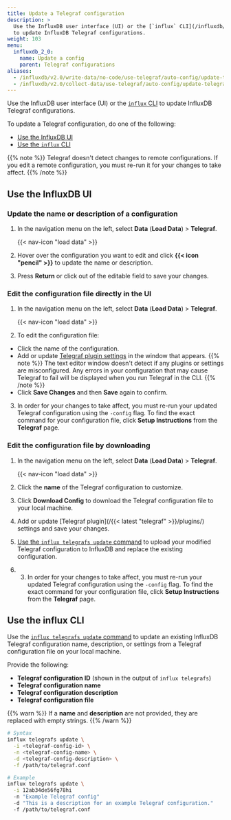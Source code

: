 ```yaml
---
title: Update a Telegraf configuration
description: >
  Use the InfluxDB user interface (UI) or the [`influx` CLI](/influxdb/v2.0/reference/cli/influx/)
  to update InfluxDB Telegraf configurations.
weight: 103
menu:
  influxdb_2_0:
    name: Update a config
    parent: Telegraf configurations
aliases:
  - /influxdb/v2.0/write-data/no-code/use-telegraf/auto-config/update-telegraf-config/
  - /influxdb/v2.0/collect-data/use-telegraf/auto-config/update-telegraf-config
---
```


Use the InfluxDB user interface (UI) or the [`influx` CLI](/influxdb/v2.0/reference/cli/influx/)
to update InfluxDB Telegraf configurations.

To update a Telegraf configuration, do one of the following:

- [Use the InfluxDB UI](#use-the-influxdb-ui)
- [Use the `influx` CLI](#use-the-influx-cli)

{{% note %}}
Telegraf doesn't detect changes to remote configurations. If you edit a remote configuration, you must re-run it for your changes to take affect.
{{% /note %}}

## Use the InfluxDB UI

### Update the name or description  of a configuration

1. In the navigation menu on the left, select **Data** (**Load Data**) > **Telegraf**.

    {{< nav-icon "load data" >}}

2. Hover over the configuration you want to edit and click **{{< icon "pencil" >}}**
   to update the name or description.
3. Press **Return** or click out of the editable field to save your changes.

### Edit the configuration file directly in the UI

1. In the navigation menu on the left, select **Data** (**Load Data**) > **Telegraf**.

    {{< nav-icon "load data" >}}

2. To edit the configuration file:
  - Click the name of the configuration.
  - Add or update [Telegraf plugin settings](/telegraf/latest/plugins/) in the window that appears.
  {{% note %}}
  The text editor window doesn't detect if any plugins or settings are misconfigured. Any errors in your configuration that may cause Telegraf to fail will be displayed when you run Telegraf in the CLI.
  {{% /note %}}
  - Click **Save Changes** and then **Save** again to confirm.
3. In order for your changes to take affect, you must re-run your updated Telegraf configuration using the `-config` flag. To find the exact command for your configuration file, click **Setup Instructions** from the **Telegraf** page.

### Edit the configuration file by downloading

1. In the navigation menu on the left, select **Data** (**Load Data**) > **Telegraf**.

    {{< nav-icon "load data" >}}

2. Click the **name** of the Telegraf configuration to customize.
3. Click **Download Config** to download the Telegraf configuration file to your
   local machine.
4. Add or update [Telegraf plugin](/{{< latest "telegraf" >}}/plugins/) settings and
   save your changes.
5. [Use the `influx telegrafs update` command](#use-the-influx-cli) to upload your
   modified Telegraf configuration to InfluxDB and replace the existing configuration.
6. 3. In order for your changes to take affect, you must re-run your updated Telegraf configuration using the `-config` flag. To find the exact command for your configuration file, click **Setup Instructions** from the **Telegraf** page.

## Use the influx CLI

Use the [`influx telegrafs update` command](/influxdb/v2.0/reference/cli/influx/telegrafs/update/)
to update an existing InfluxDB Telegraf configuration name, description, or settings
from a Telegraf configuration file on your local machine.

Provide the following:

- **Telegraf configuration ID** (shown in the output of `influx telegrafs`)
- **Telegraf configuration name**
- **Telegraf configuration description**
- **Telegraf configuration file**

{{% warn %}}
If a **name** and **description** are not provided, they are replaced with empty strings.
{{% /warn %}}

<!--  -->
```sh
# Syntax
influx telegrafs update \
  -i <telegraf-config-id> \
  -n <telegraf-config-name> \
  -d <telegraf-config-description> \
  -f /path/to/telegraf.conf

# Example
influx telegrafs update \
  -i 12ab34de56fg78hi
  -n "Example Telegraf config"
  -d "This is a description for an example Telegraf configuration."
  -f /path/to/telegraf.conf
```

